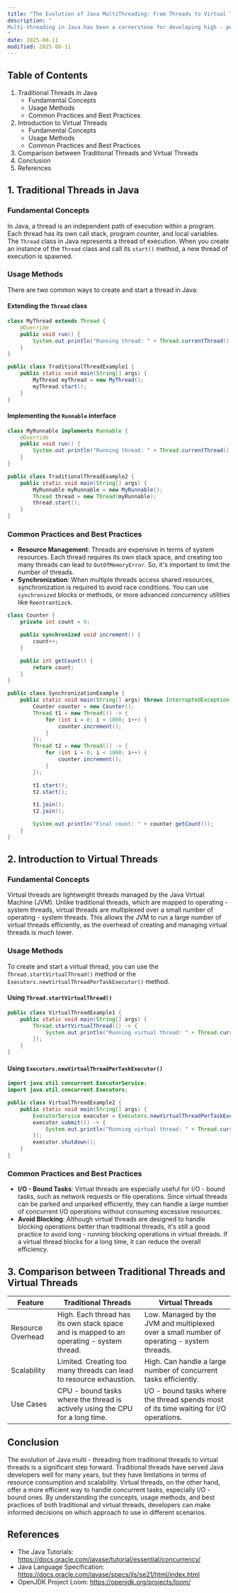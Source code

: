 ```yaml
---
title: "The Evolution of Java MultiThreading: From Threads to Virtual Threads"
description: "
Multi-threading in Java has been a cornerstone for developing high - performance and responsive applications. It allows programs to execute multiple tasks concurrently, making the most of multi - core processors. Over the years, Java's multi - threading capabilities have evolved significantly. Starting from the basic `Thread` class, which was the traditional way to handle concurrent execution, Java has now introduced virtual threads in Java 19 (incubating) and made them standard in Java 21. This blog will explore the journey of Java multi - threading from traditional threads to the new and exciting virtual threads.
"
date: 2025-08-11
modified: 2025-08-11
---
```


## Table of Contents
1. Traditional Threads in Java
    - Fundamental Concepts
    - Usage Methods
    - Common Practices and Best Practices
2. Introduction to Virtual Threads
    - Fundamental Concepts
    - Usage Methods
    - Common Practices and Best Practices
3. Comparison between Traditional Threads and Virtual Threads
4. Conclusion
5. References

## 1. Traditional Threads in Java

### Fundamental Concepts
In Java, a thread is an independent path of execution within a program. Each thread has its own call stack, program counter, and local variables. The `Thread` class in Java represents a thread of execution. When you create an instance of the `Thread` class and call its `start()` method, a new thread of execution is spawned.

### Usage Methods
There are two common ways to create and start a thread in Java:

#### Extending the `Thread` class
```java
class MyThread extends Thread {
    @Override
    public void run() {
        System.out.println("Running thread: " + Thread.currentThread().getName());
    }
}

public class TraditionalThreadExample1 {
    public static void main(String[] args) {
        MyThread myThread = new MyThread();
        myThread.start();
    }
}
```

#### Implementing the `Runnable` interface
```java
class MyRunnable implements Runnable {
    @Override
    public void run() {
        System.out.println("Running thread: " + Thread.currentThread().getName());
    }
}

public class TraditionalThreadExample2 {
    public static void main(String[] args) {
        MyRunnable myRunnable = new MyRunnable();
        Thread thread = new Thread(myRunnable);
        thread.start();
    }
}
```

### Common Practices and Best Practices
- **Resource Management**: Threads are expensive in terms of system resources. Each thread requires its own stack space, and creating too many threads can lead to `OutOfMemoryError`. So, it's important to limit the number of threads.
- **Synchronization**: When multiple threads access shared resources, synchronization is required to avoid race conditions. You can use `synchronized` blocks or methods, or more advanced concurrency utilities like `ReentrantLock`.
```java
class Counter {
    private int count = 0;

    public synchronized void increment() {
        count++;
    }

    public int getCount() {
        return count;
    }
}

public class SynchronizationExample {
    public static void main(String[] args) throws InterruptedException {
        Counter counter = new Counter();
        Thread t1 = new Thread(() -> {
            for (int i = 0; i < 1000; i++) {
                counter.increment();
            }
        });
        Thread t2 = new Thread(() -> {
            for (int i = 0; i < 1000; i++) {
                counter.increment();
            }
        });

        t1.start();
        t2.start();

        t1.join();
        t2.join();

        System.out.println("Final count: " + counter.getCount());
    }
}
```

## 2. Introduction to Virtual Threads

### Fundamental Concepts
Virtual threads are lightweight threads managed by the Java Virtual Machine (JVM). Unlike traditional threads, which are mapped to operating - system threads, virtual threads are multiplexed over a small number of operating - system threads. This allows the JVM to run a large number of virtual threads efficiently, as the overhead of creating and managing virtual threads is much lower.

### Usage Methods
To create and start a virtual thread, you can use the `Thread.startVirtualThread()` method or the `Executors.newVirtualThreadPerTaskExecutor()` method.

#### Using `Thread.startVirtualThread()`
```java
public class VirtualThreadExample1 {
    public static void main(String[] args) {
        Thread.startVirtualThread(() -> {
            System.out.println("Running virtual thread: " + Thread.currentThread().getName());
        });
    }
}
```

#### Using `Executors.newVirtualThreadPerTaskExecutor()`
```java
import java.util.concurrent.ExecutorService;
import java.util.concurrent.Executors;

public class VirtualThreadExample2 {
    public static void main(String[] args) {
        ExecutorService executor = Executors.newVirtualThreadPerTaskExecutor();
        executor.submit(() -> {
            System.out.println("Running virtual thread: " + Thread.currentThread().getName());
        });
        executor.shutdown();
    }
}
```

### Common Practices and Best Practices
- **I/O - Bound Tasks**: Virtual threads are especially useful for I/O - bound tasks, such as network requests or file operations. Since virtual threads can be parked and unparked efficiently, they can handle a large number of concurrent I/O operations without consuming excessive resources.
- **Avoid Blocking**: Although virtual threads are designed to handle blocking operations better than traditional threads, it's still a good practice to avoid long - running blocking operations in virtual threads. If a virtual thread blocks for a long time, it can reduce the overall efficiency.

## 3. Comparison between Traditional Threads and Virtual Threads
| Feature | Traditional Threads | Virtual Threads |
| ---- | ---- | ---- |
| Resource Overhead | High. Each thread has its own stack space and is mapped to an operating - system thread. | Low. Managed by the JVM and multiplexed over a small number of operating - system threads. |
| Scalability | Limited. Creating too many threads can lead to resource exhaustion. | High. Can handle a large number of concurrent tasks efficiently. |
| Use Cases | CPU - bound tasks where the thread is actively using the CPU for a long time. | I/O - bound tasks where the thread spends most of its time waiting for I/O operations. |

## Conclusion
The evolution of Java multi - threading from traditional threads to virtual threads is a significant step forward. Traditional threads have served Java developers well for many years, but they have limitations in terms of resource consumption and scalability. Virtual threads, on the other hand, offer a more efficient way to handle concurrent tasks, especially I/O - bound ones. By understanding the concepts, usage methods, and best practices of both traditional and virtual threads, developers can make informed decisions on which approach to use in different scenarios.

## References
- The Java Tutorials: https://docs.oracle.com/javase/tutorial/essential/concurrency/
- Java Language Specification: https://docs.oracle.com/javase/specs/jls/se21/html/index.html
- OpenJDK Project Loom: https://openjdk.org/projects/loom/ 